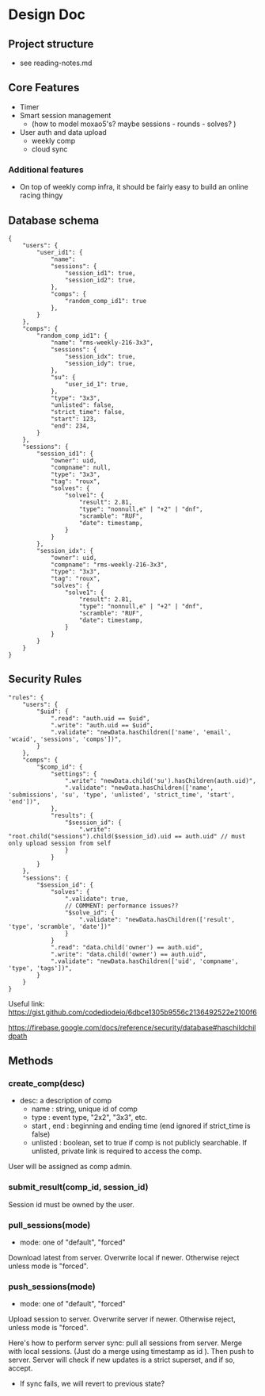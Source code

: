 # Design Doc

## Project structure 
- see reading-notes.md 
## Core Features

- Timer 
- Smart session management
    - (how to model moxao5's? maybe sessions - rounds - solves? )
- User auth and data upload
    - weekly comp
    - cloud sync

### Additional features 

- On top of weekly comp infra, it should be fairly easy to build an online racing thingy

## Database schema
```JS
{
    "users": {
        "user_id1": {
            "name": 
            "sessions": {
                "session_id1": true,
                "session_id2": true,
            },
            "comps": {
                "random_comp_id1": true
            },
        }
    },
    "comps": {
        "random_comp_id1": {
            "name": "rms-weekly-216-3x3",
            "sessions": {
                "session_idx": true,
                "session_idy": true,
            },
            "su": {
                "user_id_1": true,
            },
            "type": "3x3",
            "unlisted": false,
            "strict_time": false,
            "start": 123,
            "end": 234,
        }
    },
    "sessions": {
        "session_id1": {
            "owner": uid,
            "compname": null,
            "type": "3x3",
            "tag": "roux",
            "solves": {
                "solve1": {
                    "result": 2.81,
                    "type": "nonnull,e" | "+2" | "dnf",
                    "scramble": "RUF",
                    "date": timestamp,
                }
            }
        },
        "session_idx": {
            "owner": uid,
            "compname": "rms-weekly-216-3x3",
            "type": "3x3",
            "tag": "roux",
            "solves": {
                "solve1": {
                    "result": 2.81,
                    "type": "nonnull,e" | "+2" | "dnf",
                    "scramble": "RUF",
                    "date": timestamp,
                }
            }
        }
    }
}

```

## Security Rules

```JS
"rules": {
    "users": {
        "$uid": {
            ".read": "auth.uid == $uid",
            ".write": "auth.uid == $uid",
            ".validate": "newData.hasChildren(['name', 'email', 'wcaid', 'sessions', 'comps'])",
        }
    },
    "comps": {
        "$comp_id": {
            "settings": {
                ".write": "newData.child('su').hasChildren(auth.uid)",
                ".validate": "newData.hasChildren(['name', 'submissions', 'su', 'type', 'unlisted', 'strict_time', 'start', 'end'])",
            },
            "results": {
                "$session_id": {
                    ".write": "root.child("sessions").child($session_id).uid == auth.uid" // must only upload session from self
                }
            }
        }
    },
    "sessions": {
        "$session_id": {
            "solves": {
                ".validate": true,
                // COMMENT: performance issues??
                "$solve_id": {
                    ".validate": "newData.hasChildren(['result', 'type', 'scramble', 'date'])"
                }
            }
            ".read": "data.child('owner') == auth.uid",
            ".write": "data.child('owner') == auth.uid",
            ".validate": "newData.hasChildren(['uid', 'compname', 'type', 'tags'])",
        }
    }
}

```
Useful link:
https://gist.github.com/codediodeio/6dbce1305b9556c2136492522e2100f6

https://firebase.google.com/docs/reference/security/database#haschildchildpath

## Methods


### create_comp(desc)
- desc: a description of comp
    - name : string, unique id of comp
    - type : event type, "2x2", "3x3", etc.
    - start , end : beginning and ending time (end ignored if strict_time is false)
    - unlisted : boolean, set to true if comp is not publicly searchable. If unlisted, private link is required to access the comp.

User will be assigned as comp admin.

### submit_result(comp_id, session_id)

Session id must be owned by the user.

### pull_sessions(mode)
- mode: one of "default", "forced"
    
Download latest from server. Overwrite local if newer. Otherwise reject unless mode is "forced".

### push_sessions(mode)
- mode: one of "default", "forced"

Upload session to server. Overwrite server if newer. Otherwise reject, unless mode is "forced".

Here's how to perform server sync: pull all sessions from server. Merge with local sessions. (Just do a merge using timestamp as id ). Then push to server. Server will check if new updates is a strict superset, and if so, accept.  
- If sync fails, we will revert to previous state?

